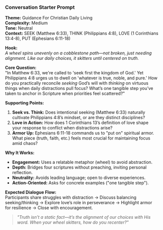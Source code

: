 ﻿### Conversation Starter Prompt  
**Theme:** Guidance For Christian Daily Living  
**Complexity:** Medium  
**Tone:** Neutral  
**Context:** SEEK (Matthew 6:33), THINK (Philippians 4:8), LOVE (1 Corinthians 13:4-8), PUT (Ephesians 6:11-18)  

**Hook:**  
*A wheel spins unevenly on a cobblestone path—not broken, just needing alignment. Like our daily choices, it skitters until centered on truth.*  

**Core Question:**  
"In Matthew 6:33, we're called to 'seek first the kingdom of God.' Yet Philippians 4:8 urges us to dwell on 'whatever is true, noble, and pure.' How do you practically reconcile *seeking* God’s will with *thinking* on virtuous things when daily distractions pull focus? What’s one tangible step you’ve taken to anchor in Scripture when priorities feel scattered?"  

**Supporting Points:**  
1. **Seek vs. Think:** Does intentional seeking (Matthew 6:33) naturally cultivate Philippians 4:8’s mindset, or are they distinct disciplines?  
2. **Love in Action:** How does 1 Corinthians 13’s definition of love shape your response to conflict when distractions arise?  
3. **Armor Up:** Ephesians 6:11-18 commands us to "put on" spiritual armor. What piece (truth, faith, etc.) feels most crucial for maintaining focus amid chaos?  

**Why It Works:**  
- **Engagement:** Uses a relatable metaphor (wheel) to avoid abstraction.  
- **Depth:** Bridges four scriptures without preaching, inviting personal reflection.  
- **Neutrality:** Avoids leading language; open to diverse experiences.  
- **Action-Oriented:** Asks for concrete examples ("one tangible step").  

**Expected Dialogue Flow:**  
Participants share struggles with distraction → Discuss balancing seeking/thinking → Explore love’s role in perseverance → Highlight armor for resilience → Close with encouragement.  

> *"Truth isn’t a static fact—it’s the alignment of our choices with His word. When your wheel skitters, how do you recenter?"*